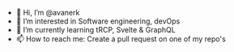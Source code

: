 - 👋 Hi, I’m @avanerk
- 👀 I’m interested in Software engineering, devOps
- 🌱 I’m currently learning tRCP, Svelte & GraphQL
- 📫 How to reach me: Create a pull request on one of my repo's

<!---
avanerk/avanerk is a ✨ special ✨ repository because its `README.md` (this file) appears on your GitHub profile.
You can click the Preview link to take a look at your changes.
--->
